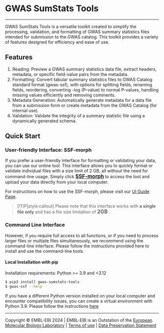 # GWAS SumStats Tools
___

GWAS SumStats Tools is a versatile toolkit created to simplify the processing, validation, and formatting of GWAS summary statistics files intended for submission to the GWAS catalog. This toolkit provides a variety of features designed for efficiency and ease of use.

## Features
1. Reading: Preview a GWAS summary statistics data file, extract headers, metadata, or specific field-value pairs from the metadata.
2. Formatting: Convert tabular summary statistics files to GWAS Catalog standard format (gwas-ssf), with options for splitting fields, renaming fields, reordering, converting -log (P-value) to normal P-values, handling missing values efficiently and removing comments.
3. Metadata Generation: Automatically generate metadata for a data file from a submission form or create metadata from the GWAS Catalog (for internal use).
4. Validation: Validate the integrity of a summary statistic file using a dynamically generated schema.

## Quick Start

### User-friendly Interface: SSF-morph
If you prefer a user-friendly interface for formatting or validating your data, you can use our online tool. This interface allows you to quickly format or validate individual files with a size limit of 2 GB, all without the need for command-line usage. Simply click **<span style="font-size:1.2em;">[SSF-morph](https://ebispot.github.io/gwas-sumstat-format-was/)</span>** to access the tool and upload your data directly from your local computer.

For instructions on how to use the SSF-morph, please visit our [UI Guide Page](UI_format).

> [!TIP|style:callout]
> Please note that this interface works with **a single file only** and has a file size limitation of  <span style="font-size:1.2em;">**2GB** </span>. 



### Command Line Interface
However, if you require full access to all functions, or if you need to process larger files or multiple files simultaneously, we recommend using the command-line interface. Please follow the instructions provided here to install and use the command-line tools.

#### Local Installation with pip
Installation requirements: Python >= 3.9 and <3.12
```bash
$ pip3 install gwas-sumstats-tools
$ gwas-ssf --help
```

If you have a different Python version installed on your local computer and encounter compatibility issues, you can create a virtual environment with Python 3.9. Please follow the instructions [here](install)

----
Copyright © EMBL-EBI 2024 | EMBL-EBI is an Outstation of the [European Molecular Biology Laboratory](https://www.embl.org/) | [Terms of use](https://www.ebi.ac.uk/about/terms-of-use) | [Data Preservation Statement](https://www.ebi.ac.uk/long-term-data-preservation)
